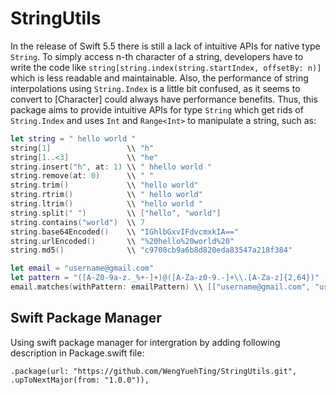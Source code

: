 # StringUtils

In the release of Swift 5.5 there is still a lack of intuitive APIs for native type ```String```. To simply access n-th character of a string, developers have to write the code like ``` string[string.index(string.startIndex, offsetBy: n)] ``` which is less readable and maintainable. Also, the performance of string interpolations using ``` String.Index ``` is a little bit confused, as it seems to convert to [Character] could always have performance benefits. Thus, this package aims to provide intuitive APIs for type ```String``` which get rids of ``` String.Index ``` and uses ``` Int ``` and ``` Range<Int> ``` to manipulate a string, such as: 

```swift
let string = " hello world "
string[1]                 \\ "h"
string[1..<3]             \\ "he"
string.insert("h", at: 1) \\ " hhello world "
string.remove(at: 0)      \\ " "
string.trim()             \\ "hello world"
string.rtrim()            \\ " hello world"
string.ltrim()            \\ "hello world "
string.split(" ")         \\ ["hello", "world"]
string.contains("world")  \\ 7
string.base64Encoded()    \\ "IGhlbGxvIFdvcmxkIA=="
string.urlEncoded()       \\ "%20hello%20world%20"
string.md5()              \\ "c9708cb9a6b8d820eda83547a218f384"

let email = "username@gmail.com"
let pattern = "([A-Z0-9a-z._%+-]+)@([A-Za-z0-9.-]+\\.[A-Za-z]{2,64})"
email.matches(withPattern: emailPattern) \\ [["username@gmail.com", "username", "gmail.com"]]
```

## Swift Package Manager
Using swift package manager for intergration by adding following description in Package.swift file: 
```
.package(url: "https://github.com/WengYuehTing/StringUtils.git", .upToNextMajor(from: "1.0.0")),
```
